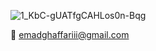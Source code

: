 ![1_KbC-gUATfgCAHLos0n-Bqg](https://user-images.githubusercontent.com/40004321/104619313-f4ff6100-56a2-11eb-8eed-7b2a07a18b3a.gif)

:envelope_with_arrow:	emadghaffariii@gmail.com
